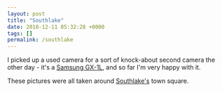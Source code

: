 ```yaml
---
layout: post
title: "Southlake"
date: 2010-12-11 05:32:28 +0000
tags: []
permalink: /southlake
---
```




I picked up a used camera for a sort of knock-about second camera the
other day - it's a [Samsung
GX-1L](http://www.amazon.com/gp/product/B000DZFT8U?ie=UTF8&tag=thereluhack-20&linkCode=as2&camp=1789&creative=390957&creativeASIN=B000DZFT8U),
and so far I'm very happy with it.

These pictures were all taken around
[Southlake's](http://en.wikipedia.org/wiki/Southlake,_Texas) town
square.





